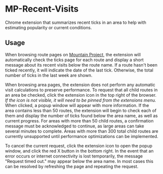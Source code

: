 # MP-Recent-Visits
Chrome extension that summarizes recent ticks in an area to help with estimating popularity or current conditions.

## Usage
When browsing route pages on [Mountain Project](https://www.mountainproject.com/), the extension will automatically check the ticks page for each route and display a short message about its recent visits below the route name. If a route hasn't been ticked recently, it will indicate the date of the last tick. Otherwise, the total number of ticks in the last week are shown.


When browsing area pages, the extension does not perform any automatic visit calculations to preserve performance. To request that all child routes in an area be checked, click the extension icon in the top right of the browser. *If the icon is not visible, it will need to be pinned from the extensions menu.* When clicked, a popup window will appear with more information. If the area contains less than 50 routes, the extension will begin to check each of them and display the number of ticks found below the area name, as well as current progress. For areas with more than 50 child routes, a confirmation message must be acknowledged to continue, as large areas can take several minutes to complete. Areas with more than 300 total child routes are currently unsupported until performance optimizations can be implemented.


To cancel the current request, click the extension icon to open the popup window, and click the red X button in the bottom right. In the event that an error occurs or internet connectivity is lost temporarily, the message "Request timed out." may appear below the area name. In most cases this can be resolved by refreshing the page and repeating the request.
